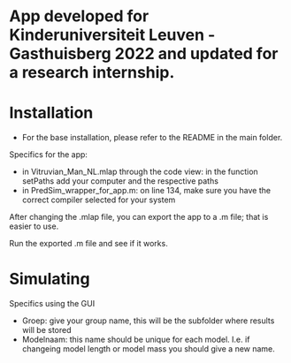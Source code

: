 
App developed for Kinderuniversiteit Leuven - Gasthuisberg 2022 and updated for a research internship.
=================

# Installation

- For the base installation, please refer to the README in the main folder.

Specifics for the app:
- in Vitruvian_Man_NL.mlap through the code view: in the function setPaths add your computer and the respective paths
- in PredSim_wrapper_for_app.m: on line 134, make sure you have the correct compiler selected for your system

After changing the .mlap file, you can export the app to a .m file; that is easier to use. 

Run the exported .m file and see if it works.

# Simulating

Specifics using the GUI
- Groep: give your group name, this will be the subfolder where results will be stored
- Modelnaam: this name should be unique for each model. I.e. if changeing model length or model mass you should give a new name.
